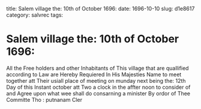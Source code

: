 title: Salem village the: 10th of October 1696:
date: 1696-10-10
slug: d1e8617
category: salvrec
tags: 


<div markdown class="doc" id="d1e8617">


# Salem village the: 10th of October 1696:

All the Free holders and other Inhabitants of This village that are quallified according to Law are Hereby Requiered In His Majesties Name to meet together att Their usiall place of meeting on munday next being the: 12th Day of this Instant october att Two a clock in the affter noon to consider of and Agree upon what wee shall do consarning a minister By ordor of Thee Committe Tho : putnanam Cler
</div>